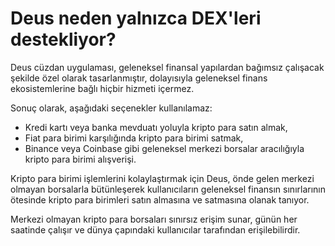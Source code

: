 # Deus neden yalnızca DEX'leri destekliyor?

Deus cüzdan uygulaması, geleneksel finansal yapılardan bağımsız çalışacak şekilde özel olarak tasarlanmıştır, dolayısıyla geleneksel finans ekosistemlerine bağlı hiçbir hizmeti içermez.

Sonuç olarak, aşağıdaki seçenekler kullanılamaz:

- Kredi kartı veya banka mevduatı yoluyla kripto para satın almak,
- Fiat para birimi karşılığında kripto para birimi satmak,
- Binance veya Coinbase gibi geleneksel merkezi borsalar aracılığıyla kripto para birimi alışverişi.

Kripto para birimi işlemlerini kolaylaştırmak için Deus, önde gelen merkezi olmayan borsalarla bütünleşerek kullanıcıların geleneksel finansın sınırlarının ötesinde kripto para birimleri satın almasına ve satmasına olanak tanıyor.

Merkezi olmayan kripto para borsaları sınırsız erişim sunar, günün her saatinde çalışır ve dünya çapındaki kullanıcılar tarafından erişilebilirdir.